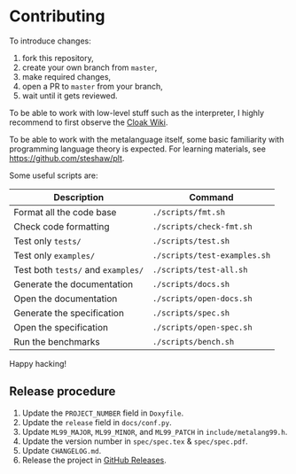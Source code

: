 # Contributing

To introduce changes:

 1. fork this repository,
 2. create your own branch from `master`,
 3. make required changes,
 4. open a PR to `master` from your branch,
 5. wait until it gets reviewed.

To be able to work with low-level stuff such as the interpreter, I highly recommend to first observe the [Cloak Wiki].

To be able to work with the metalanguage itself, some basic familiarity with programming language theory is expected. For learning materials, see https://github.com/steshaw/plt.

[Cloak Wiki]: https://github.com/pfultz2/Cloak/wiki/C-Preprocessor-tricks,-tips,-and-idioms

Some useful scripts are:

| Description | Command |
|----------|----------|
| Format all the code base | `./scripts/fmt.sh` |
| Check code formatting | `./scripts/check-fmt.sh` |
| Test only `tests/` | `./scripts/test.sh` |
| Test only `examples/` | `./scripts/test-examples.sh` |
| Test both `tests/` and `examples/` | `./scripts/test-all.sh`  |
| Generate the documentation | `./scripts/docs.sh` |
| Open the documentation | `./scripts/open-docs.sh` |
| Generate the specification | `./scripts/spec.sh` |
| Open the specification | `./scripts/open-spec.sh` |
| Run the benchmarks | `./scripts/bench.sh` |

Happy hacking!

## Release procedure

 1. Update the `PROJECT_NUMBER` field in `Doxyfile`.
 2. Update the `release` field in `docs/conf.py`.
 3. Update `ML99_MAJOR`, `ML99_MINOR`, and `ML99_PATCH` in `include/metalang99.h`.
 4. Update the version number in `spec/spec.tex` & `spec/spec.pdf`.
 5. Update `CHANGELOG.md`.
 6. Release the project in [GitHub Releases].

[GitHub Releases]: https://github.com/hirrolot/metalang99/releases
